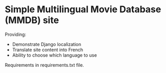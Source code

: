 # Simple Multilingual Movie Database (MMDB) site

Providing:
* Demonstrate Django localization
* Translate site content into French
* Ability to choose which language to use

Requirements in requirements.txt file.

